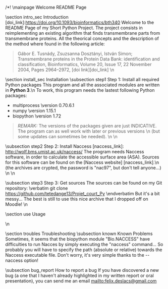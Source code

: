 /*! \mainpage Welcome README Page

\section intro_sec Introduction
[doi_link]:https://doi.org/10.1093/bioinformatics/bth340
Welcome to the README Page of my Short Python Project.
The project consists in reimplementing an existing algorithm that finds
transmembrane parts from transmembrane proteins.
All the theorical concepts and the description of the method where found in the
following article:
> Gábor E. Tusnády, Zsuzsanna Dosztányi, István Simon; Transmembrane proteins 
> in the Protein Data Bank: identification and classification, Bioinformatics,
> Volume 20, Issue 17, 22 November 2004, Pages 2964–2972, [doi link][doi_link]
\n


\section install_sec Installation
\subsection step1 Step 1: Install all required Python packages
This program and all the associated modules are written in **Python 3**.\n
To work, this program needs the lastest following Python packages:
* multiprocess \version 0.70.6.1
* numpy \version 1.15.1
* biopython \version 1.72
> *REMARK:* The versions of the packages given are just INDICATIVE. The program 
> can as well work with later or previous versions \n
> (but some updates can sometimes be needed). \n
\n

\subsection step2 Step 2: Install Naccess
[naccess_link]: http://wolf.bms.umist.ac.uk/naccess/
The program needs Naccess software, in order to calculate the accessible surface
area (ASA). Sources for this software can be found on the [Naccess website]
[naccess_link].\n
(the archives are crypted, the password is "nac97", but don't tell anyone...) \n
\n

\subsection step3 Step 3: Get sources
The sources  can be found on my Git repository:
\verbatim 
git clone https://github.com/tetedange13/Projet_court_Py 
\endverbatim
But it's a bit messy... The best is still to use this nice archive that I 
dropped off on Moodle!
\n


\section use Usage

\n

\section troubles Troubleshooting
\subsection known Known Problems
Sometimes, it seems that the biopython module "Bio.NACCESS" have difficulties to
run Nacces by simply executing the "naccess" command...
So probably you will have to specify the path (absolute or relative) towards
the Naccess executable file.
Don't worry, it's very simple thanks to the --naccess option!

\subsection bug_report How to report a bug
If you have discovered a new bug (a one that I haven't already highlighted in my
written report or oral presentation), you can send me an email
<mailto:felix.deslacs@gmail.com>
  


